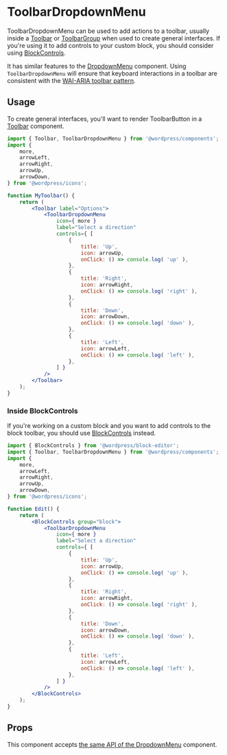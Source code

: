 # ToolbarDropdownMenu

ToolbarDropdownMenu can be used to add actions to a toolbar, usually inside a [Toolbar](/packages/components/src/toolbar/README.md) or [ToolbarGroup](/packages/components/src/toolbar-group/README.md) when used to create general interfaces. If you're using it to add controls to your custom block, you should consider using [BlockControls](/docs/how-to-guides/block-tutorial/block-controls-toolbar-and-sidebar.md).

It has similar features to the [DropdownMenu](/packages/components/src/dropdown-menu/README.md) component. Using `ToolbarDropdownMenu` will ensure that keyboard interactions in a toolbar are consistent with the [WAI-ARIA toolbar pattern](https://www.w3.org/TR/wai-aria-practices/#toolbar).

## Usage

To create general interfaces, you'll want to render ToolbarButton in a [Toolbar](/packages/components/src/toolbar/README.md) component.

```jsx
import { Toolbar, ToolbarDropdownMenu } from '@wordpress/components';
import {
	more,
	arrowLeft,
	arrowRight,
	arrowUp,
	arrowDown,
} from '@wordpress/icons';

function MyToolbar() {
	return (
		<Toolbar label="Options">
			<ToolbarDropdownMenu
				icon={ more }
				label="Select a direction"
				controls={ [
					{
						title: 'Up',
						icon: arrowUp,
						onClick: () => console.log( 'up' ),
					},
					{
						title: 'Right',
						icon: arrowRight,
						onClick: () => console.log( 'right' ),
					},
					{
						title: 'Down',
						icon: arrowDown,
						onClick: () => console.log( 'down' ),
					},
					{
						title: 'Left',
						icon: arrowLeft,
						onClick: () => console.log( 'left' ),
					},
				] }
			/>
		</Toolbar>
	);
}
```

### Inside BlockControls

If you're working on a custom block and you want to add controls to the block toolbar, you should use [BlockControls](/docs/how-to-guides/block-tutorial/block-controls-toolbar-and-sidebar.md) instead.

```jsx
import { BlockControls } from '@wordpress/block-editor';
import { Toolbar, ToolbarDropdownMenu } from '@wordpress/components';
import {
	more,
	arrowLeft,
	arrowRight,
	arrowUp,
	arrowDown,
} from '@wordpress/icons';

function Edit() {
	return (
		<BlockControls group="block">
			<ToolbarDropdownMenu
				icon={ more }
				label="Select a direction"
				controls={ [
					{
						title: 'Up',
						icon: arrowUp,
						onClick: () => console.log( 'up' ),
					},
					{
						title: 'Right',
						icon: arrowRight,
						onClick: () => console.log( 'right' ),
					},
					{
						title: 'Down',
						icon: arrowDown,
						onClick: () => console.log( 'down' ),
					},
					{
						title: 'Left',
						icon: arrowLeft,
						onClick: () => console.log( 'left' ),
					},
				] }
			/>
		</BlockControls>
	);
}
```

## Props

This component accepts [the same API of the DropdownMenu](/packages/components/src/dropdown-menu/README.md#props) component.
